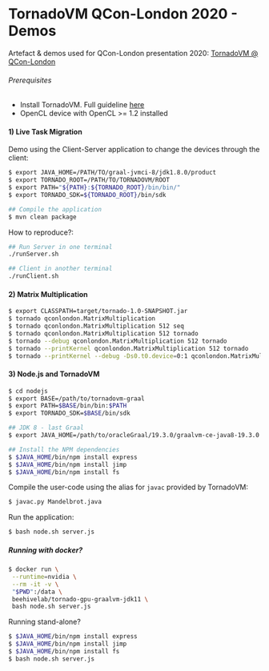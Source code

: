 # TornadoVM QCon-London 2020 - Demos

Artefact & demos used for QCon-London presentation 2020: [TornadoVM @ QCon-London](https://qconlondon.com/london2020/presentation/tornadovm-breaking-programmability-and-usability-gap-between-java)

###### Prerequisites 

* Install TornadoVM. Full guideline [here](https://github.com/beehive-lab/TornadoVM/blob/master/INSTALL.md)
* OpenCL device with OpenCL >= 1.2 installed


#### 1) Live Task Migration

Demo using the Client-Server application to change the devices through the client:

```bash
$ export JAVA_HOME=/PATH/TO/graal-jvmci-8/jdk1.8.0/product
$ export TORNADO_ROOT=/PATH/TO/TORNADOVM/ROOT
$ export PATH="${PATH}:${TORNADO_ROOT}/bin/bin/"
$ export TORNADO_SDK=${TORNADO_ROOT}/bin/sdk

## Compile the application
$ mvn clean package
```

How to reproduce?:

```bash
## Run Server in one terminal
./runServer.sh

## Client in another terminal
./runClient.sh
```

#### 2) Matrix Multiplication


```bash
$ export CLASSPATH=target/tornado-1.0-SNAPSHOT.jar
$ tornado qconlondon.MatrixMultiplication
$ tornado qconlondon.MatrixMultiplication 512 seq
$ tornado qconlondon.MatrixMultiplication 512 tornado
$ tornado --debug qconlondon.MatrixMultiplication 512 tornado
$ tornado --printKernel qconlondon.MatrixMultiplication 512 tornado
$ tornado --printKernel --debug -Ds0.t0.device=0:1 qconlondon.MatrixMultiplication 512 tornado
```


#### 3) Node.js and TornadoVM

```bash
$ cd nodejs
$ export BASE=/path/to/tornadovm-graal
$ export PATH=$BASE/bin/bin:$PATH
$ export TORNADO_SDK=$BASE/bin/sdk

## JDK 8 - last Graal
$ export JAVA_HOME=/path/to/oracleGraal/19.3.0/graalvm-ce-java8-19.3.0

## Install the NPM dependencies
$ $JAVA_HOME/bin/npm install express
$ $JAVA_HOME/bin/npm install jimp
$ $JAVA_HOME/bin/npm install fs
```

Compile the user-code using the alias for `javac` provided by TornadoVM:

```bash
$ javac.py Mandelbrot.java
```

Run the application:
```bash
$ bash node.sh server.js
```

##### Running with docker?

```bash
$ docker run \
 --runtime=nvidia \
 --rm -it -v \
 "$PWD":/data \
 beehivelab/tornado-gpu-graalvm-jdk11 \
 bash node.sh server.js
```

Running stand-alone?

```bash
$ $JAVA_HOME/bin/npm install express
$ $JAVA_HOME/bin/npm install jimp
$ $JAVA_HOME/bin/npm install fs
$ bash node.sh server.js
```

